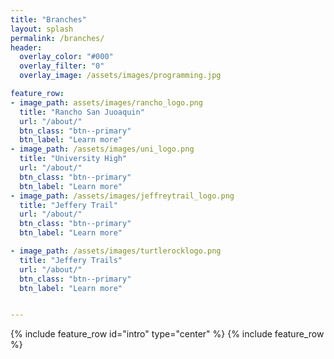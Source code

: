 ```yaml
---
title: "Branches"
layout: splash
permalink: /branches/
header:
  overlay_color: "#000"
  overlay_filter: "0"
  overlay_image: /assets/images/programming.jpg

feature_row:
- image_path: assets/images/rancho_logo.png
  title: "Rancho San Juoaquin"
  url: "/about/"
  btn_class: "btn--primary"
  btn_label: "Learn more"
- image_path: /assets/images/uni_logo.png
  title: "University High"
  url: "/about/"
  btn_class: "btn--primary"
  btn_label: "Learn more"
- image_path: /assets/images/jeffreytrail_logo.png
  title: "Jeffery Trail"
  url: "/about/"
  btn_class: "btn--primary"
  btn_label: "Learn more"

- image_path: /assets/images/turtlerocklogo.png
  title: "Jeffery Trails"
  url: "/about/"
  btn_class: "btn--primary"
  btn_label: "Learn more"


---
```


{% include feature_row id="intro" type="center" %}
{% include feature_row %}
